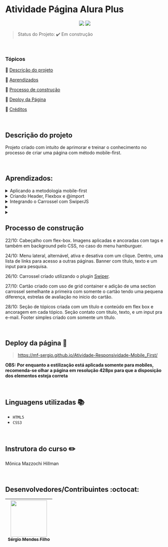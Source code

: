 <h1>Atividade Página Alura Plus</h1>

<p align="center">
  <img src="http://img.shields.io/static/v1?label=VSCode&message=1.72.0&color=blue&style=for-the-badge"/>
  <img src="http://img.shields.io/static/v1?label=STATUS&message=EM%20DESENVOLVIMENTO&color=RED&style=for-the-badge"/>
</p>

> Status do Projeto: :heavy_check_mark: Em construção

<br>
 
### Tópicos 

:small_blue_diamond: [Descrição do projeto](#descrição-do-projeto)

:small_blue_diamond: [Aprendizados](#aprendizados)

:small_blue_diamond: [Processo de construção](#processo-de-construção)

:small_blue_diamond: [Deploy da Página](#deploy-da-página-dash)

:small_blue_diamond: [Créditos](#linguagens-utilizadas-books)

<br>

## Descrição do projeto 

Projeto criado com intuito de aprimorar e treinar o conhecimento no processo de criar uma página com método mobile-first.

<p align="justify">
  
</p>

<br>

## Aprendizados:

<details>
<summary>Aplicando a metodologia mobile-first</summary>

- Acessar e visualizar o projeto no Figma;
- Captar informações como as cores dos elementos no Figma;
- Começar a construir um projeto HTML;
- Criar variáveis CSS;
- Usar a extensão live-server;
- Aplicar o reset.css.

</details>

<details>
<summary>Criando Header, Flexbox e @import</summary>

- Baixar imagens no Figma;
- Construir um header;
- Transformar elementos em flex-containers e flex-items com FlexBox;
- Associar arquivos CSS através do @import;
- Desenvolver um menu hambúrguer interativo com HTML e CSS;
- Position relative e absolute;
- Importar e usar fontes do google fonts;
- Criar sections;
- Editar input e seu placeholder.

</details>

<details>
<summary>Integrando o Carrossel com SwiperJS</summary>

- Aplicar plugins externos através de CDN;
- Utilizar o plugin SwiperJS;
- Reforçar o aprendizado de flexbox;
- Reutilizar elementos e estilos;
- Criar listas;
- Editar input e seu placeholder.


</details>

<details>
<summary></summary>


</details>

<details>
<summary></summary>


</details>

## Processo de construção

22/10: Cabeçalho com flex-box. Imagens aplicadas e ancoradas com tags e também em background pelo CSS, no caso do menu hamburguer.

24/10: Menu lateral, alternável, ativa e desativa com um clique. Dentro, uma lista de links para acesso a outras páginas. Banner com título, texto e um input para pesquisa.

26/10: Carrossel criado utilizando o plugin <a href="https://swiperjs.com/swiper-api">Swiper</a>.

27/10: Cartão criado com uso de grid container e adição de uma section carrossel semelhante a primeira com somente o cartão tendo uma pequena diferença, estrelas de avaliação no inicio do cartão.

28/10: Seção de tópicos criada com um título e conteúdo em flex box e ancoragem em cada tópico. Seção contato com titulo, texto, e um input pra e-mail. Footer simples criado com somente um título.

<br>

## Deploy da página :dash:

> https://mf-sergio.github.io/Atividade-Responsividade-Mobile_First/

<strong>OBS: Por enquanto a estilização está aplicada somente para mobiles, recomenda-se olhar a página em resolução 428px para que a disposição dos elementos esteja correta</strong>
  
<br>

## Linguagens utilizadas :books:

- `HTML5`
- `CSS3`

<br>
  
## Instrutora do curso :pencil2:

Mônica Mazzochi Hillman
  
<br>

## Desenvolvedores/Contribuintes :octocat:

| [<img src="https://avatars.githubusercontent.com/u/109549530?s=400&u=383b5445959d99d74a62089d5391bf01e851c147&v=4" width=115><br><sub>Sérgio Mendes Filho</sub>](https://github.com/MF-Sergio) |
| :---: |
